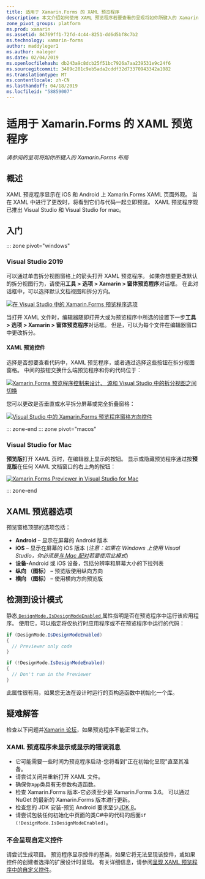 ```yaml
---
title: 适用于 Xamarin.Forms 的 XAML 预览程序
description: 本文介绍如何使用 XAML 预览程序若要查看的呈现将如你所键入的 Xamarin.Forms 布局。 XAML 预览程序现已推出 Visual Studio 2019 和 Visual Studio 2019 for mac。
zone_pivot_groups: platform
ms.prod: xamarin
ms.assetid: 84769ff1-72fd-4c44-8251-dd6d5bf8c7b2
ms.technology: xamarin-forms
author: maddyleger1
ms.author: maleger
ms.date: 02/04/2019
ms.openlocfilehash: db243a9c8dcb25f51bc7926a7aa239531e9c24f6
ms.sourcegitcommit: 3489c281c9eb5ada2cddf32d73370943342a1082
ms.translationtype: MT
ms.contentlocale: zh-CN
ms.lasthandoff: 04/18/2019
ms.locfileid: "58859007"
---
```

# <a name="xaml-previewer-for-xamarinforms"></a>适用于 Xamarin.Forms 的 XAML 预览程序

_请参阅的呈现将如你所键入的 Xamarin.Forms 布局_

## <a name="overview"></a>概述

XAML 预览程序显示在 iOS 和 Android 上 Xamarin.Forms XAML 页面外观。 当在 XAML 中进行了更改时，将看到它们与代码一起立即预览。 XAML 预览程序现已推出 Visual Studio 和 Visual Studio for mac。

## <a name="getting-started"></a>入门

::: zone pivot="windows"

### <a name="visual-studio-2019"></a>Visual Studio 2019

可以通过单击拆分视图窗格上的箭头打开 XAML 预览程序。 如果你想要更改默认的拆分视图行为，请使用**工具 > 选项 > Xamarin > 窗体预览程序**对话框。 在此对话框中，可以选择默认文档视图和拆分方向。

[![在 Visual Studio 中的 Xamarin.Forms 预览程序选项](xaml-previewer-images/xamlp-options-vs-sm.png "选项在 Visual Studio 中的 Xamarin.Forms 预览程序")](xaml-previewer-images/xamlp-options-vs-lg.png#lightbox)

当打开 XAML 文件时，编辑器随即打开大或为预览程序中所选的设置下一步**工具 > 选项 > Xamarin > 窗体预览程序**对话框。 但是，可以为每个文件在编辑器窗口中更改拆分。

#### <a name="xaml-preview-controls"></a>XAML 预览控件

选择是否想要查看代码中，XAML 预览程序，或者通过选择这些按钮在拆分视图窗格。 中间的按钮交换什么端预览程序和你的代码位于：

[![Xamarin.Forms 预览程序控制来设计、 源和 Visual Studio 中的拆分视图之间切换](xaml-previewer-images/xamlp-controls-splitview-vs-sm.png "Xamarin.Forms 预览程序控制来设计、 源和 Visual Studio 中的拆分视图之间切换")](xaml-previewer-images/xamlp-controls-splitview-vs-lg.png#lightbox)

您可以更改是否垂直或水平拆分屏幕或完全折叠窗格：

[![Visual Studio 中的 Xamarin.Forms 预览程序窗格方向控件](xaml-previewer-images/xamlp-controls-orientation-vs-sm.png "Visual Studio 中的 Xamarin.Forms 预览程序窗格方向控件")](xaml-previewer-images/xamlp-controls-orientation-vs-lg.png#lightbox)

::: zone-end
::: zone pivot="macos"

### <a name="visual-studio-for-mac"></a>Visual Studio for Mac

**预览版**打开 XAML 页时，在编辑器上显示的按钮。 显示或隐藏预览程序通过按**预览版**在任何 XAML 文档窗口的右上角的按钮：

[![Xamarin.Forms Previewer in Visual Studio for Mac](xaml-previewer-images/xamlp-list-sml.png "Xamarin.Forms Previewer in Visual Studio for Mac")](xaml-previewer-images/xamlp-list.png#lightbox)

::: zone-end

## <a name="xaml-previewer-options"></a>XAML 预览器选项

预览窗格顶部的选项包括：

* **Android** – 显示在屏幕的 Android 版本
* **iOS** – 显示在屏幕的 iOS 版本 (*注意：如果在 Windows 上使用 Visual Studio，你必须是[与 Mac 配对](~/ios/get-started/installation/windows/connecting-to-mac/index.md)若要使用此模式*)
* **设备**-Android 或 iOS 设备，包括分辨率和屏幕大小的下拉列表
* **纵向 （图标）** – 预览版使用纵向方向
* **横向 （图标）** – 使用横向方向预览版

## <a name="detect-design-mode"></a>检测到设计模式

静态[ `DesignMode.IsDesignModeEnabled` ](xref:Xamarin.Forms.DesignMode.IsDesignModeEnabled)属性指明是否在预览程序中运行该应用程序。 使用它，可以指定将仅执行时应用程序或不在预览程序中运行的代码：

```csharp
if (DesignMode.IsDesignModeEnabled)
{
  // Previewer only code  
}

if (!DesignMode.IsDesignModeEnabled)
{
  // Don't run in the Previewer  
}
```

此属性很有用，如果您无法在设计时运行的页构造函数中初始化一个库。

## <a name="troubleshooting"></a>疑难解答

检查以下问题并[Xamarin 论坛](https://forums.xamarin.com/categories/xamarin-forms)，如果预览程序不能正常工作。

### <a name="xaml-previewer-isnt-showing-or-shows-an-error"></a>XAML 预览程序未显示或显示的错误消息

* 它可能需要一些时间为预览程序启动-您将看到"正在初始化呈现"直至其准备。
* 请尝试关闭并重新打开 XAML 文件。
* 确保你`App`类具有无参数构造函数。
* 检查 Xamarin.Forms 版本-它必须至少是 Xamarin.Forms 3.6。 可以通过 NuGet 的最新的 Xamarin.Forms 版本进行更新。
* 检查您的 JDK 安装-预览 Android 要求至少[JDK 8](https://www.oracle.com/technetwork/java/javase/downloads/index.html)。
* 请尝试包装任何初始化中页面的类C#中的代码的后面`if (!DesignMode.IsDesignModeEnabled)`。

### <a name="custom-controls-arent-rendering"></a>不会呈现自定义控件

请尝试生成项目。 预览程序显示控件的基类，如果它将无法呈现该控件，或如果控件的创建者选择的扩展设计时呈现。 有关详细信息，请参阅[呈现 XAML 预览程序中的自定义控件](render-custom-controls.md)。
